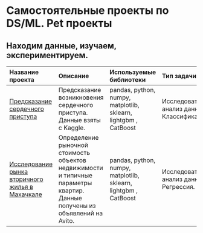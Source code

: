# Самостоятельные проекты по DS/ML. Pet проекты
## Находим данные, изучаем, экспериментируем. 

| Название проекта | Описание | Используемые библиотеки | Тип задачи | Cтатус|
| :---------------------- | :---------------------- | :---------------------- | :---------------------- | :---------------------- |
| [Предсказание сердечного приступа](heart_attack_analysis) |Предсказание возникновения сердечного приступа. Данные взяты с Kaggle.| pandas, python, numpy, matplotlib, sklearn, lightgbm , CatBoost| Исследовательский анализ данных. Классификация. | Завершен|
| [Исследование рынка вторичного жилья в Махачкале](housing_price) | Определение рыночной стоимость объектов недвижимости и типичные параметры квартир. Данные получены из объявлений на Avito. |pandas, python, numpy, matplotlib, sklearn, lightgbm , CatBoost|Исследовательский анализ данных. Регрессия.|Завершен(Нужно больше данных)|
